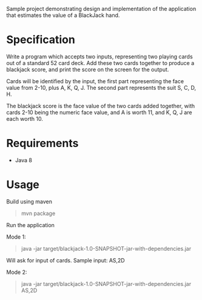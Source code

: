 Sample project demonstrating design and implementation of the application that estimates the value of a BlackJack hand.

Specification
=============

Write a program which accepts two inputs, representing two
playing cards out of a standard 52 card deck. Add these two cards
together to produce a blackjack score, and print the score on the screen
for the output.
 
Cards will be identified by the input, the first part representing the
face value from 2-10, plus A, K, Q, J. The second part represents the
suit S, C, D, H.
 
The blackjack score is the face value of the two cards added together,
with cards 2-10 being the numeric face value, and A is worth 11, and K,
Q, J are each worth 10.

Requirements
============

* Java 8

Usage
=====

Build using maven
    
> mvn package
  
Run the application

Mode 1: 
  
> java -jar target/blackjack-1.0-SNAPSHOT-jar-with-dependencies.jar
  
Will ask for input of cards. Sample input: AS,2D
  
Mode 2: 
  
> java -jar target/blackjack-1.0-SNAPSHOT-jar-with-dependencies.jar AS,2D
  
  
 
